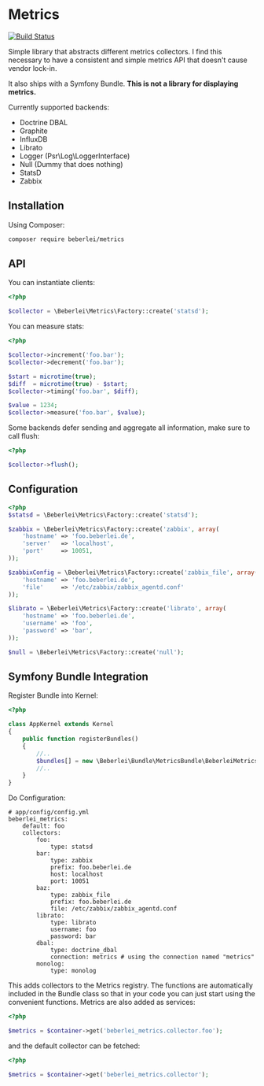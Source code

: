 # Metrics

[![Build Status](https://travis-ci.org/beberlei/metrics.svg?branch=master)](https://travis-ci.org/beberlei/metrics)

Simple library that abstracts different metrics collectors. I find this
necessary to have a consistent and simple metrics API that doesn't cause vendor
lock-in.

It also ships with a Symfony Bundle. **This is not a library for displaying metrics.**

Currently supported backends:

* Doctrine DBAL
* Graphite
* InfluxDB
* Librato
* Logger (Psr\Log\LoggerInterface)
* Null (Dummy that does nothing)
* StatsD
* Zabbix

## Installation

Using Composer:

```bash
composer require beberlei/metrics
```

## API

You can instantiate clients:

```php
<?php

$collector = \Beberlei\Metrics\Factory::create('statsd');
```

You can measure stats:

```php
<?php

$collector->increment('foo.bar');
$collector->decrement('foo.bar');

$start = microtime(true);
$diff  = microtime(true) - $start;
$collector->timing('foo.bar', $diff);

$value = 1234;
$collector->measure('foo.bar', $value);
```

Some backends defer sending and aggregate all information, make sure to call
flush:

```php
<?php

$collector->flush();
```

## Configuration

```php
<?php
$statsd = \Beberlei\Metrics\Factory::create('statsd');

$zabbix = \Beberlei\Metrics\Factory::create('zabbix', array(
    'hostname' => 'foo.beberlei.de',
    'server'   => 'localhost',
    'port'     => 10051,
));

$zabbixConfig = \Beberlei\Metrics\Factory::create('zabbix_file', array(
    'hostname' => 'foo.beberlei.de',
    'file'     => '/etc/zabbix/zabbix_agentd.conf'
));

$librato = \Beberlei\Metrics\Factory::create('librato', array(
    'hostname' => 'foo.beberlei.de',
    'username' => 'foo',
    'password' => 'bar',
));

$null = \Beberlei\Metrics\Factory::create('null');
```

## Symfony Bundle Integration

Register Bundle into Kernel:

```php
<?php

class AppKernel extends Kernel
{
    public function registerBundles()
    {
        //..
        $bundles[] = new \Beberlei\Bundle\MetricsBundle\BeberleiMetricsBundle();
        //..
    }
}
```

Do Configuration:

    # app/config/config.yml
    beberlei_metrics:
        default: foo
        collectors:
            foo:
                type: statsd
            bar:
                type: zabbix
                prefix: foo.beberlei.de
                host: localhost
                port: 10051
            baz:
                type: zabbix_file
                prefix: foo.beberlei.de
                file: /etc/zabbix/zabbix_agentd.conf
            librato:
                type: librato
                username: foo
                password: bar
            dbal:
                type: doctrine_dbal
                connection: metrics # using the connection named "metrics"
            monolog:
                type: monolog

This adds collectors to the Metrics registry. The functions are automatically
included in the Bundle class so that in your code you can just start using the
convenient functions. Metrics are also added as services:

```php
<?php

$metrics = $container->get('beberlei_metrics.collector.foo');
```

and the default collector can be fetched:

```php
<?php

$metrics = $container->get('beberlei_metrics.collector');
```

